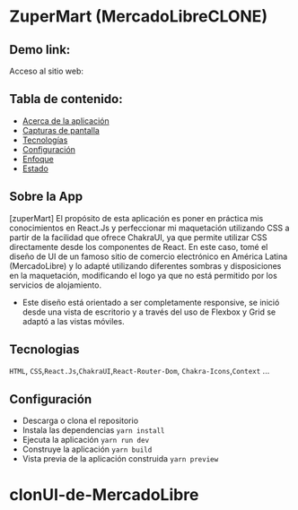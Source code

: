 # ZuperMart (MercadoLibreCLONE)

## Demo link:

Acceso al sitio web: 

## Tabla de contenido:

- [Acerca de la aplicación](#Acerca-de-la-aplicación)
- [Capturas de pantalla](#Capturas-de-pantalla)
- [Tecnologías](#Tecnologías)
- [Configuración](#Configuración)
- [Enfoque](#Enfoque)
- [Estado](#Estado)

## Sobre la App

[zuperMart]  El propósito de esta aplicación es poner en práctica mis conocimientos en React.Js y perfeccionar mi maquetación utilizando CSS a partir de la facilidad que ofrece ChakraUI, ya que permite utilizar CSS directamente desde los componentes de React. En este caso, tomé el diseño de UI de un famoso sitio de comercio electrónico en América Latina (MercadoLibre) y lo adapté utilizando diferentes sombras y disposiciones en la maquetación, modificando el logo ya que no está permitido por los servicios de alojamiento.
- Este diseño está orientado a ser completamente responsive, se inició desde una vista de escritorio y a través del uso de Flexbox y Grid se adaptó a las vistas móviles.
## Tecnologias

 `HTML`, `CSS`,`React.Js`,`ChakraUI`,`React-Router-Dom`, `Chakra-Icons`,`Context` ...

## Configuración

- Descarga o clona el repositorio
- Instala las dependencias  `yarn install `
- Ejecuta la aplicación  `yarn run dev `
- Construye la aplicación  `yarn build `
- Vista previa de la aplicación construida ` yarn preview `

# clonUI-de-MercadoLibre


